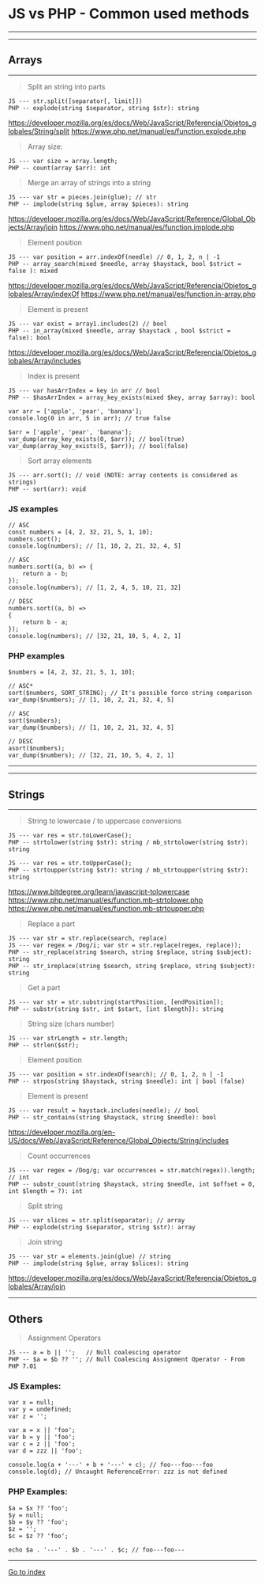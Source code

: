 # JS vs PHP - Common used methods
------------------------------------------------------------------------
------------------------------------------------------------------------

## Arrays
------------------------------------------------------------------------

> Split an string into parts

    JS --- str.split([separator[, limit]])
    PHP -- explode(string $separator, string $str): string

https://developer.mozilla.org/es/docs/Web/JavaScript/Referencia/Objetos_globales/String/split
https://www.php.net/manual/es/function.explode.php

> Array size:

    JS --- var size = array.length;
    PHP -- count(array $arr): int

> Merge an array of strings into a string

    JS --- var str = pieces.join(glue); // str
    PHP -- implode(string $glue, array $pieces): string

https://developer.mozilla.org/es/docs/Web/JavaScript/Reference/Global_Objects/Array/join
https://www.php.net/manual/es/function.implode.php

> Element position

    JS --- var position = arr.indexOf(needle) // 0, 1, 2, n | -1
    PHP -- array_search(mixed $needle, array $haystack, bool $strict = false ): mixed

https://developer.mozilla.org/es/docs/Web/JavaScript/Referencia/Objetos_globales/Array/indexOf
https://www.php.net/manual/es/function.in-array.php

> Element is present

    JS --- var exist = array1.includes(2) // bool
    PHP -- in_array(mixed $needle, array $haystack , bool $strict = false): bool

https://developer.mozilla.org/es/docs/Web/JavaScript/Referencia/Objetos_globales/Array/includes

> Index is present

    JS --- var hasArrIndex = key in arr // bool
    PHP -- $hasArrIndex = array_key_exists(mixed $key, array $array): bool

    var arr = ['apple', 'pear', 'banana'];
    console.log(0 in arr, 5 in arr); // true false

    $arr = ['apple', 'pear', 'banana'];
    var_dump(array_key_exists(0, $arr)); // bool(true)
    var_dump(array_key_exists(5, $arr)); // bool(false)

> Sort array elements

    JS --- arr.sort(); // void (NOTE: array contents is considered as strings)
    PHP -- sort(arr): void

### JS examples

    // ASC
    const numbers = [4, 2, 32, 21, 5, 1, 10];
    numbers.sort();
    console.log(numbers); // [1, 10, 2, 21, 32, 4, 5]

    // ASC
    numbers.sort((a, b) => {
        return a - b;
    });
    console.log(numbers); // [1, 2, 4, 5, 10, 21, 32]

    // DESC
    numbers.sort((a, b) =>
    {
        return b - a;
    });
    console.log(numbers); // [32, 21, 10, 5, 4, 2, 1]

### PHP examples

    $numbers = [4, 2, 32, 21, 5, 1, 10];

    // ASC*
    sort($numbers, SORT_STRING); // It's possible force string comparison
    var_dump($numbers); // [1, 10, 2, 21, 32, 4, 5]

    // ASC
    sort($numbers);
    var_dump($numbers); // [1, 10, 2, 21, 32, 4, 5]

    // DESC
    asort($numbers);
    var_dump($numbers); // [32, 21, 10, 5, 4, 2, 1]

***
***

## Strings
------------------------------------------------------------------------

> String to lowercase / to uppercase conversions

    JS --- var res = str.toLowerCase();
    PHP -- strtolower(string $str): string / mb_strtolower(string $str): string

    JS --- var res = str.toUpperCase();
    PHP -- strtoupper(string $str): string / mb_strtoupper(string $str): string

https://www.bitdegree.org/learn/javascript-tolowercase
https://www.php.net/manual/es/function.mb-strtolower.php
https://www.php.net/manual/es/function.mb-strtoupper.php


> Replace a part

    JS --- var str = str.replace(search, replace)
    JS --- var regex = /Dog/i; var str = str.replace(regex, replace));
    PHP -- str_replace(string $search, string $replace, string $subject): string
    PHP -- str_ireplace(string $search, string $replace, string $subject): string

> Get a part

    JS --- var str = str.substring(startPosition, [endPosition]);
    PHP -- substr(string $str, int $start, [int $length]): string


> String size (chars number)

    JS --- var strLength = str.length;
    PHP -- strlen($str);

> Element position

    JS --- var position = str.indexOf(search); // 0, 1, 2, n | -1
    PHP -- strpos(string $haystack, string $needle): int | bool (false)

> Element is present

    JS --- var result = haystack.includes(needle); // bool
    PHP -- str_contains(string $haystack, string $needle): bool

https://developer.mozilla.org/en-US/docs/Web/JavaScript/Reference/Global_Objects/String/includes

> Count occurrences

    JS --- var regex = /Dog/g; var occurrences = str.match(regex)).length; // int
    PHP -- substr_count(string $haystack, string $needle, int $offset = 0, int $length = ?): int

> Split string

    JS --- var slices = str.split(separator); // array
    PHP -- explode(string $separator, string $str): array

> Join string

    JS --- var str = elements.join(glue) // string
    PHP -- implode(string $glue, array $slices): string

https://developer.mozilla.org/es/docs/Web/JavaScript/Referencia/Objetos_globales/Array/join

***

## Others

> Assignment Operators

    JS --- a = b || '';   // Null coalescing operator
    PHP -- $a = $b ?? ''; // Null Coalescing Assignment Operator - From PHP 7.01

### JS Examples:

    var x = null;
    var y = undefined;
    var z = '';

    var a = x || 'foo';
    var b = y || 'foo';
    var c = z || 'foo';
    var d = zzz || 'foo';

    console.log(a + '---' + b + '---' + c); // foo---foo---foo
    console.log(d); // Uncaught ReferenceError: zzz is not defined

### PHP Examples:

    $a = $x ?? 'foo';
    $y = null;
    $b = $y ?? 'foo';
    $z = '';
    $c = $z ?? 'foo';

    echo $a . '---' . $b . '---' . $c; // foo---foo---

***

[Go to index](../../README.md)



